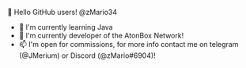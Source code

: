 👋 Hello GitHub users! @zMario34
- 🌱 I'm currently learning Java
- 💞️ I'm currently developer of the AtonBox Network!
- 📫 I'm open for commissions, for more info contact me on telegram (@JMerium) or Discord (@zMario#6904)!
